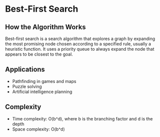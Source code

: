 # Best-First Search

## How the Algorithm Works
Best-first search is a search algorithm that explores a graph by expanding the most promising node chosen according to a specified rule, usually a heuristic function. It uses a priority queue to always expand the node that appears to be closest to the goal.

## Applications
- Pathfinding in games and maps
- Puzzle solving
- Artificial intelligence planning

## Complexity
- Time complexity: O(b^d), where b is the branching factor and d is the depth
- Space complexity: O(b^d) 